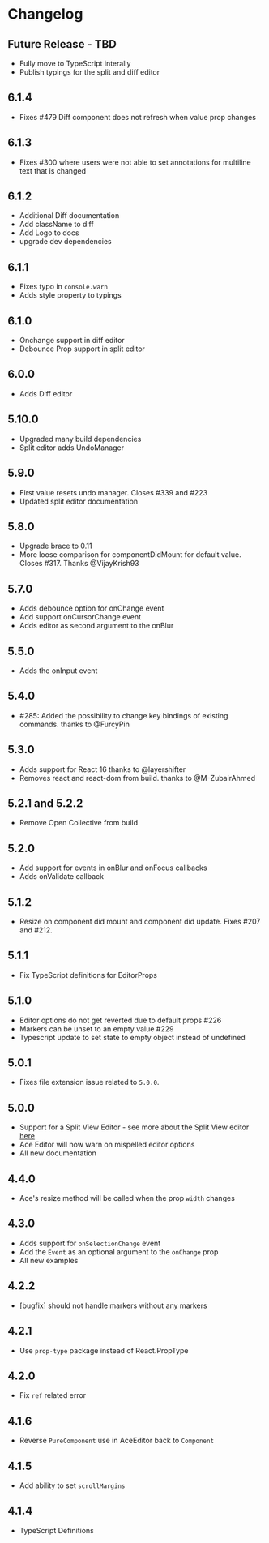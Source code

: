 # Changelog

## Future Release - TBD

* Fully move to TypeScript interally
* Publish typings for the split and diff editor

## 6.1.4

* Fixes #479 Diff component does not refresh when value prop changes

## 6.1.3

* Fixes #300 where users were not able to set annotations for multiline text that is changed

## 6.1.2

* Additional Diff documentation
* Add className to diff
* Add Logo to docs
* upgrade dev dependencies

## 6.1.1

* Fixes typo in `console.warn`
* Adds style property to typings

## 6.1.0

* Onchange support in diff editor
* Debounce Prop support in split editor

## 6.0.0

* Adds Diff editor

## 5.10.0

* Upgraded many build dependencies
* Split editor adds UndoManager

## 5.9.0

* First value resets undo manager. Closes #339 and #223
* Updated split editor documentation

## 5.8.0

* Upgrade brace to 0.11
* More loose comparison for componentDidMount for default value. Closes #317. Thanks @VijayKrish93

## 5.7.0

* Adds debounce option for onChange event
* Add support onCursorChange event
* Adds editor as second argument to the onBlur

## 5.5.0

* Adds the onInput event

## 5.4.0

* #285: Added the possibility to change key bindings of existing commands. thanks to @FurcyPin

## 5.3.0

* Adds support for React 16 thanks to @layershifter
* Removes react and react-dom from build. thanks to @M-ZubairAhmed

## 5.2.1 and 5.2.2

* Remove Open Collective from build

## 5.2.0

* Add support for events in onBlur and onFocus callbacks
* Adds onValidate callback

## 5.1.2

* Resize on component did mount and component did update. Fixes #207 and #212.

## 5.1.1

* Fix TypeScript definitions for EditorProps

## 5.1.0

* Editor options do not get reverted due to default props #226
* Markers can be unset to an empty value #229
* Typescript update to set state to empty object instead of undefined


## 5.0.1

* Fixes file extension issue related to `5.0.0`.

## 5.0.0

* Support for a Split View Editor - see more about the Split View editor [here](https://github.com/securingsincity/react-ace/blob/master/docs/Split.md)
* Ace Editor will now warn on mispelled editor options
* All new documentation

## 4.4.0

* Ace's resize method will be called when the prop `width` changes

## 4.3.0

* Adds support for `onSelectionChange` event
* Add the `Event` as an optional argument to the `onChange` prop
* All new examples

## 4.2.2

* [bugfix] should not handle markers without any markers

## 4.2.1

* Use `prop-type` package instead of React.PropType

## 4.2.0

* Fix `ref` related error

## 4.1.6

* Reverse `PureComponent` use in AceEditor back to `Component`

## 4.1.5

* Add ability to set `scrollMargins`

## 4.1.4

* TypeScript Definitions
